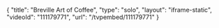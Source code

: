 {
    "title": "Breville Art of Coffee",
    "type": "solo",
    "layout": "iframe-static",
    "videoId": "111179771",
    "url": "\/tvpembed\/111179771"
}